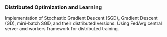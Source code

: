 ### Distributed Optimization and Learning

Implementation of Stochastic Gradient Descent (SGD), Gradient Descent (GD), mini-batch SGD, and their distributed versions. Using FedAvg central server and workers framework for distributed training.
